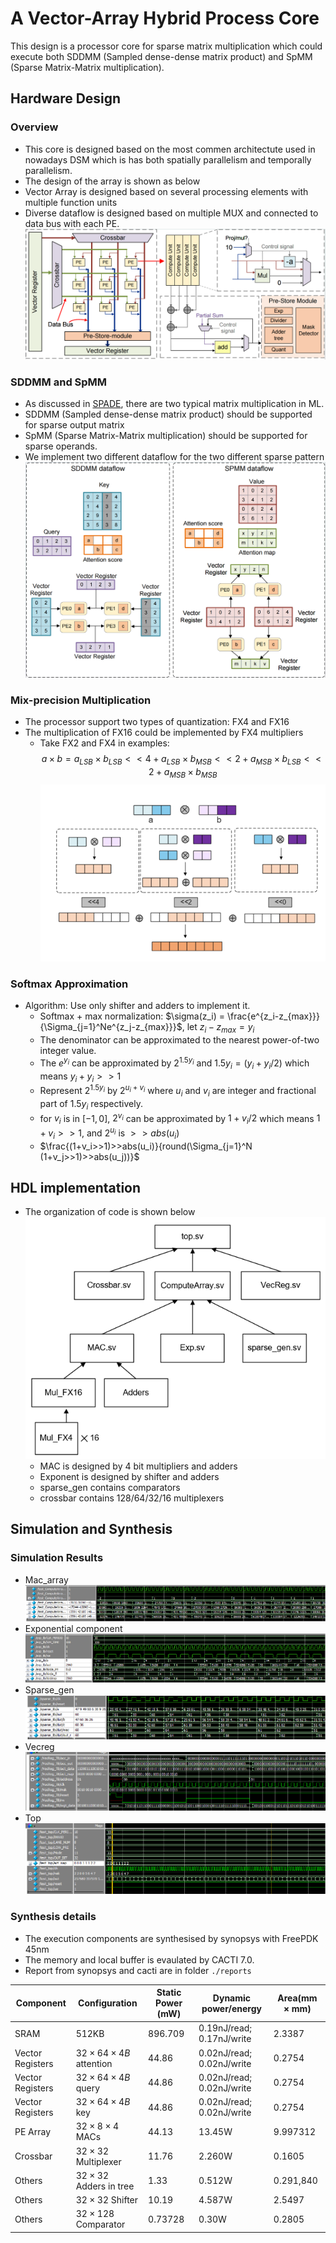 # A Vector-Array Hybrid Process Core
This design is a processor core for sparse matrix multiplication which could execute both SDDMM (Sampled dense-dense matrix product) and SpMM (Sparse Matrix-Matrix multiplication). 
## Hardware Design
### Overview
- This core is designed based on the most commen architectute used in nowadays DSM which is has both spatially parallelism and temporally parallelism.
- The design of the array is shown as below
- Vector Array is designed based on several processing elements with multiple function units
- Diverse dataflow is designed based on multiple MUX and connected to data bus with each PE.
![](./eva_array.png)
### SDDMM and SpMM
- As discussed in [SPADE](https://dl.acm.org/doi/10.1145/3579371.3589054), there are two typical matrix multiplication in ML.
- SDDMM (Sampled dense-dense matrix product)  should be supported for sparse output matrix
- SpMM (Sparse Matrix-Matrix multiplication) should be supported for sparse operands.
- We implement two different dataflow for the two different sparse pattern
![](./dataflow.png)

### Mix-precision Multiplication
- The processor support two types of quantization: FX4 and FX16
- The multiplication of FX16 could be implemented by FX4 multipliers
    - Take FX2 and FX4 in examples:
$$a\times b = a_{LSB}\times b_{LSB}<< 4 + a_{LSB}\times b_{MSB}<< 2+ a_{MSB}\times b_{LSB}<< 2 + a_{MSB}\times b_{MSB}$$
![](./mix_mul.png)

### Softmax Approximation
- Algorithm: Use only shifter and adders to implement it.
    - Softmax + max normalization: $\sigma(z_i) = \frac{e^{z_i-z_{max}}}{\Sigma_{j=1}^Ne^{z_j-z_{max}}}$, let $z_i-z_{max}=y_i$
    - The denominator can be approximated to the nearest power-of-two integer value.
    - The $e^{y_i}$ can be approximated by $2^{1.5y_i}$ and $1.5y_i=(y_i+y_i/2)$ which means $y_i+y_i>>1$
    - Represent $2^{1.5y_i}$ by $2^{u_i+v_i}$ where $u_i$ and $v_i$ are integer and fractional part of $1.5y_i$ respectively.
    - for $v_i$ is in $[-1,0]$, $2^{v_i}$ can be approximated by $1+v_i/2$ which means $1+v_i>>1$, and $2^{u_i}$ is $>>abs(u_i)$
    - $\frac{(1+v_i>>1)>>abs(u_i)}{round(\Sigma_{j=1}^N (1+v_j>>1)>>abs(u_j))}$

## HDL implementation
- The organization of code is shown below 
![](./block.png)
  - MAC is designed by 4 bit multipliers and adders
  - Exponent is designed by shifter and adders
  - sparse_gen contains comparators
  - crossbar contains 128/64/32/16 multiplexers

## Simulation and Synthesis
### Simulation Results
- Mac_array
![](./sim_mac.png)
- Exponential component
![](./sim_exp.png)
- Sparse_gen
![](./sparse_gen.png)
- Vecreg
![](./vecreg.png)
- Top
![](./top.png)
### Synthesis details
- The execution components are synthesised by synopsys with FreePDK 45nm
- The memory and local buffer is evaulated by CACTI 7.0.
- Report from synopsys and cacti are in folder ```./reports```

| Component         | Configuration                   | Static Power (mW)   | Dynamic power/energy     | Area(mm $\times$ mm) |
|-------------------|---------------------------------|---------------------|--------------------------|--------------------|
| SRAM              |  512KB                          | 896.709             | 0.19nJ/read; 0.17nJ/write|   2.3387    |
|  Vector Registers | $32\times 64 \times 4B$ attention|       44.86        | 0.02nJ/read; 0.02nJ/write| 0.2754      |
|  Vector Registers | $32\times 64\times 4B$ query    |         44.86       | 0.02nJ/read; 0.02nJ/write|  0.2754     |
|  Vector Registers | $32\times 64\times 4B$ key      |      44.86          | 0.02nJ/read; 0.02nJ/write|  0.2754     |
|  PE Array         | $32\times 8 \times 4$ MACs      | 44.13               |    13.45W                |  9.997312   | 
|   Crossbar        | $32\times 32$ Multiplexer       | 11.76               |       2.260W             |    0.1605   |
|     Others        | $32\times 32$  Adders in tree   |              1.33   |        0.512W            |  0.291,840  |
|        Others     | $32\times 32$ Shifter           |         10.19       |  4.587W                  |      2.5497 |
|     Others        | $32\times 128$ Comparator       |         0.73728     |     0.30W                | 0.2805      |
                            
